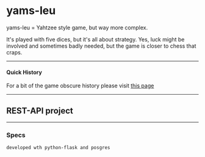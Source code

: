 # yams-leu
yams-leu = Yahtzee style game, but way more complex. 

It's played with five dices, but it's all about strategy. Yes, luck might be involved and sometimes badly needed, but the game is closer to chess that craps.

---
#### Quick History

For a bit of the game obscure history please visit [this page](https://github.com/tcristi74/yamsleu_server/wiki/Why)



---
## REST-API project 

---

### Specs

    developed wth python-flask and posgres

